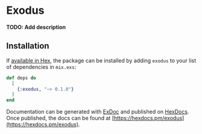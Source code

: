 # Exodus

**TODO: Add description**

## Installation

If [available in Hex](https://hex.pm/docs/publish), the package can be installed
by adding `exodus` to your list of dependencies in `mix.exs`:

```elixir
def deps do
  [
    {:exodus, "~> 0.1.0"}
  ]
end
```

Documentation can be generated with [ExDoc](https://github.com/elixir-lang/ex_doc)
and published on [HexDocs](https://hexdocs.pm). Once published, the docs can
be found at [https://hexdocs.pm/exodus](https://hexdocs.pm/exodus).

